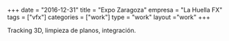 +++
date = "2016-12-31"
title = "Expo Zaragoza"
empresa = "La Huella FX"
tags = ["vfx"]
categories = ["work"]
type = "work"
layout ="work"
+++

Tracking 3D, limpieza de planos, integración.